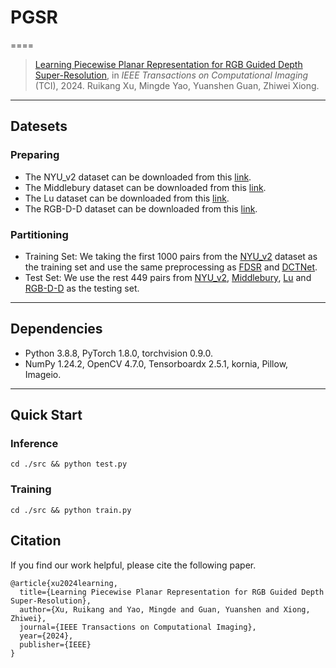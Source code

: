 # PGSR
====
> [Learning Piecewise Planar Representation for RGB Guided Depth Super-Resolution](https://ieeexplore.ieee.org/abstract/document/10629189), in *IEEE Transactions on Computational Imaging* (TCI), 2024.
> Ruikang Xu, Mingde Yao, Yuanshen Guan, Zhiwei Xiong.

****
## Datesets

### Preparing
* The NYU_v2 dataset can be downloaded from this [link](https://cs.nyu.edu/~silberman/datasets/nyu_depth_v2.html).
* The Middlebury dataset can be downloaded from this [link](https://vision.middlebury.edu/stereo/data/).
* The Lu dataset can be downloaded from this [link](https://web.cecs.pdx.edu/~fliu/project/depth-enhance/).
* The RGB-D-D dataset can be downloaded from this [link](http://mepro.bjtu.edu.cn/resource.html).

### Partitioning
* Training Set: We taking the first 1000 pairs from the [NYU_v2](https://cs.nyu.edu/~silberman/datasets/nyu_depth_v2.html) dataset as the training set and use the same preprocessing as [FDSR](https://openaccess.thecvf.com/content/CVPR2021/papers/He_Towards_Fast_and_Accurate_Real-World_Depth_Super-Resolution_Benchmark_Dataset_and_CVPR_2021_paper.pdf) and [DCTNet](https://openaccess.thecvf.com/content/CVPR2022/html/Zhao_Discrete_Cosine_Transform_Network_for_Guided_Depth_Map_Super-Resolution_CVPR_2022_paper.html).
* Test Set: We use the rest 449 pairs from [NYU_v2](https://cs.nyu.edu/~silberman/datasets/nyu_depth_v2.html), [Middlebury](https://vision.middlebury.edu/stereo/data/), [Lu](https://web.cecs.pdx.edu/~fliu/project/depth-enhance/) and [RGB-D-D](http://mepro.bjtu.edu.cn/resource.html) as the testing set.

****
## Dependencies

* Python 3.8.8, PyTorch 1.8.0, torchvision 0.9.0.
* NumPy 1.24.2, OpenCV 4.7.0, Tensorboardx 2.5.1, kornia, Pillow, Imageio.
  
****
## Quick Start

### Inference
```
cd ./src && python test.py
```

### Training
```
cd ./src && python train.py
```

## Citation
If you find our work helpful, please cite the following paper.
```
@article{xu2024learning,
  title={Learning Piecewise Planar Representation for RGB Guided Depth Super-Resolution},
  author={Xu, Ruikang and Yao, Mingde and Guan, Yuanshen and Xiong, Zhiwei},
  journal={IEEE Transactions on Computational Imaging},
  year={2024},
  publisher={IEEE}
}
```
